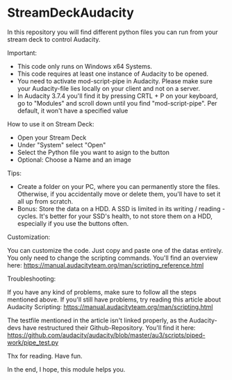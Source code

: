 # StreamDeckAudacity
In this repository you will find different python files you can run from your stream deck to control Audacity.


Important:

* This code only runs on Windows x64 Systems.
* This code requires at least one instance of Audacity to be opened.
* You need to activate mod-script-pipe in Audacity. Please make sure your Audacity-file lies locally on your client and not on a server.
* In Audacity 3.7.4 you'll find it by pressing CRTL + P on your keyboard, go to "Modules" and scroll down until you find "mod-script-pipe". Per default, it won't have a specified value

How to use it on Stream Deck:

* Open your Stream Deck
* Under "System" select "Open"
* Select the Python file you want to asign to the button
* Optional: Choose a Name and an image

Tips:
* Create a folder on your PC, where you can permanently store the files. Otherwise, if you accidentally move or delete them, you'll have to set it all up from scratch.
* Bonus: Store the data on a HDD. A SSD is limited in its writing / reading - cycles. It's better for your SSD's health, to not store them on a HDD, especially if you use the buttons often.

Customization:

You can customize the code. Just copy and paste one of the datas entirely. You only need to change the scripting commands. You'll find an overview here:
https://manual.audacityteam.org/man/scripting_reference.html

Troubleshooting:

If you have any kind of problems, make sure to follow all the steps mentioned above. If you'll still have problems, try reading this article about Audacity Scripting:
https://manual.audacityteam.org/man/scripting.html

The testfile mentioned in the article isn't linked properly, as the Audacity-devs have restructured their Github-Repository. You'll find it here:
https://github.com/audacity/audacity/blob/master/au3/scripts/piped-work/pipe_test.py





Thx for reading. Have fun.

In the end, I hope, this module helps you.
